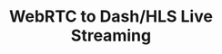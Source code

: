 ---
title : "WebRTC to Dash/HLS Live Streaming"
description: "Broadcast quality live streaming with WebRTC to  Dash and HLS"
layout: "live-streaming"
ogimage: /images/general/og-image.png
---